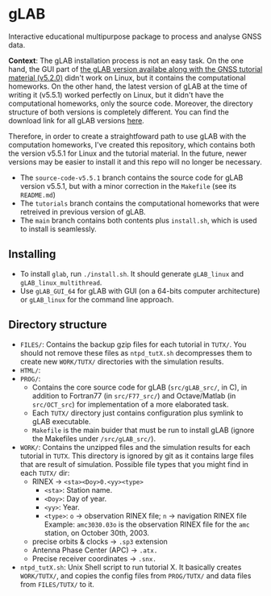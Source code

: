 # gLAB

Interactive educational multipurpose package to process and analyse GNSS data. 

**Context**: The gLAB installation process is not an easy task. On the one hand, the GUI part of [the gLAB version availabe along with the GNSS tutorial material (v5.2.0)][1] didn't work on Linux, but it contains the computational homeworks. On the other hand, the latest version of gLAB at the time of writing it (v5.5.1) worked perfectly on Linux, but it didn't have the computational homeworks, only the source code. Moreover, the directory structure of both versions is completely different. You can find the download link for all gLAB versions [here][6].
  
Therefore, in order to create a straightfoward path to use gLAB with the computation homeworks, I've created this repository, which contains both the version v5.5.1 for Linux and the tutorial material. In the future, newer versions may be easier to install it and this repo will no longer be necessary.

- The `source-code-v5.5.1` branch contains the source code for gLAB version v5.5.1, but with a minor correction in the `Makefile` (see its `README.md`)
- The `tutorials` branch contains the computational homeworks that were retreived in previous version of gLAB.
- The `main` branch contains both contents plus `install.sh`, which is used to install is seamlessly.

## Installing

- To install `glab`, run `./install.sh`. It should generate `gLAB_linux` and `gLAB_linux_multithread`.
- Use `gLAB_GUI_64` for gLAB with GUI (on a 64-bits computer architecture) or `gLAB_linux` for the command line approach.

## Directory structure

- `FILES/`: Contains the backup gzip files for each tutorial in `TUTX/`. You should not remove these files as `ntpd_tutX.sh` decompresses them to create new `WORK/TUTX/` directories with the simulation results.
- `HTML/`:
- `PROG/`:
  - Contains the core source code for gLAB (`src/gLAB_src/`, in C), in addition to Fortran77 (in `src/F77_src/`) and Octave/Matlab (in `src/OCT_src`) for implementation of a more elaborated task.
  - Each `TUTX/` directory just contains configuration plus symlink to gLAB executable.
  - `Makefile` is the main buider that must be run to install gLAB (ignore the Makefiles under `/src/gLAB_src/`).
- `WORK/`: Contains the unzipped files and the simulation results for each tutorial in `TUTX`. This directory is ignored by git as it contains large files that are result of simulation. Possible file types that you might find in each `TUTX/` dir:
  - RINEX -> `<sta><Doy>0.<yy><type>`
    - `<sta>`: Station name.
    - `<Doy>`: Day of year.
    - `<yy>`: Year.
    - `<type>`: `o` -> observation RINEX file; `n` -> navigation RINEX file
    Example: `amc3030.03o` is the observation RINEX file for the `amc` station, on October 30th, 2003.
  - precise orbits & clocks -> `.sp3` extension
  - Antenna Phase Center (APC) -> `.atx.`
  - Precise receiver coordinates -> `.snx.`
- `ntpd_tutX.sh`: Unix Shell script to run tutorial X. It basically creates `WORK/TUTX/`, and copies the config files from `PROG/TUTX/` and data files from `FILES/TUTX/` to it.

[here]: https://gage.upc.edu/en/learning-materials/software-tools/glab-tool-suite-links/glab-download
[1]: https://gage.upc.edu/486/gage/en/en/learning-materials/software-tools/glab-tool-suite-links/glab-tutorials/gnss-tutorials
[6]: https://gage.upc.edu/en/learning-materials/software-tools/glab-tool-suite-links/glab-download
